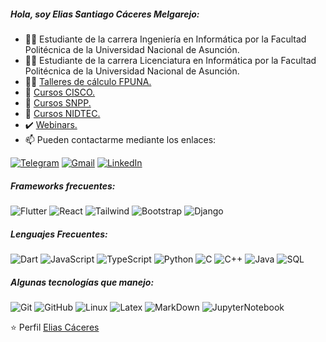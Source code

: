 ##### Hola, soy Elias Santiago Cáceres Melgarejo:

- 👨‍🎓 Estudiante de la carrera Ingeniería en Informática por la Facultad Politécnica de la Universidad Nacional de Asunción.
- 👨‍🎓 Estudiante de la carrera Licenciatura en Informática por la Facultad Politécnica de la Universidad Nacional de Asunción.
- 👨‍🏫 [Talleres de cálculo FPUNA.](https://drive.google.com/drive/folders/1ZesEp14DzYtBS2OhAMHtO4Hc1zZnDhat?usp=sharing)
- 🥇 [Cursos CISCO.](https://drive.google.com/drive/folders/1CkUrEcb41pi8wIMpjAaEoknwaIyp_Fxb?usp=sharing)
- 🥇 [Cursos SNPP.](https://drive.google.com/drive/folders/1NRKVS7TqT97X3zajofN6KonkRB-Qw3O6?usp=sharing)
- 🥇 [Cursos NIDTEC.](https://drive.google.com/drive/folders/1jth5cZkaYHNdLotOx71wf5xu6g0zOFg8?usp=sharing)
- ✔️ [Webinars.](https://drive.google.com/drive/folders/1dzimPOF7B_AtSkv6zQz_XYDC257tV_YQ?usp=sharing)
- :mailbox: Pueden contactarme mediante los enlaces:

[![Telegram](https://img.shields.io/badge/-TELEGRAM-2CA5E0?style=for-the-badge&logo=telegram&logoColor=white)](https://t.me/Elias7991)
[![Gmail](https://img.shields.io/badge/-GMAIL-D14836?style=for-the-badge&logo=gmail&logoColor=white)](mailto:eliascaceres124@fpuna.edu.py)
[![LinkedIn](https://img.shields.io/badge/-LINKEDIN-0077B5?style=for-the-badge&logo=linkedin&logoColor=white)](https://www.linkedin.com/in/elias-c%C3%A1ceres-262b1b1b4/)

##### Frameworks frecuentes:

![Flutter](https://img.shields.io/badge/-flutter-000000?style=flat&logo=flutter)
![React](https://img.shields.io/badge/-react+ts-000000?style=flat&logo=react)
![Tailwind](https://img.shields.io/badge/-tailwind-000000?style=flat&logo=tailwindcss)
![Bootstrap](https://img.shields.io/badge/-bootstrap-000000?style=flat&logo=bootstrap)
![Django](https://img.shields.io/badge/-django-000000?style=flat&logo=django)

##### Lenguajes Frecuentes:

![Dart](https://img.shields.io/badge/-dart-000000?style=flat&logo=dart)
![JavaScript](https://img.shields.io/badge/-javascript-000000?style=flat&logo=javascript)
![TypeScript](https://img.shields.io/badge/-typescript-000000?style=flat&logo=typescript)
![Python](https://img.shields.io/badge/-Python-000000?style=flat&logo=python)
![C](https://img.shields.io/badge/-C-000000?style=flat&logo=c)
![C++](https://img.shields.io/badge/-C++-000000?style=flat&logo=c%2B%2B)
![Java](https://img.shields.io/badge/-Java-000000?style=flat&logo=java)
![SQL](https://img.shields.io/badge/-SQL-000000?style=flat&logo=postgresql)

##### Algunas tecnologías que manejo:

![Git](https://img.shields.io/badge/-Git-222222?style=flat&logo=git&logoColor=F05032)
![GitHub](https://img.shields.io/badge/-GitHub-222222?style=flat&logo=github&logoColor=181717)
![Linux](https://img.shields.io/badge/-Linux-222222?style=flat&logo=linux&logoColor=FCC624)
![Latex](https://img.shields.io/badge/-Latex-222222?style=flat&logo=latex&logoColor=FFFFFF)
![MarkDown](https://img.shields.io/badge/-MarkDown-000000?style=flat&logo=markdown)
![JupyterNotebook](https://img.shields.io/badge/-JupyterNotebook-000000?style=flat&logo=jupyter)

⭐️ Perfil [Elias Cáceres](https://github.com/elias7991)
